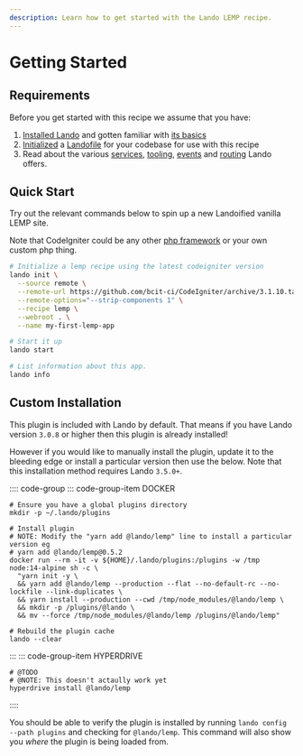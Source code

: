 ```yaml
---
description: Learn how to get started with the Lando LEMP recipe.
---
```


# Getting Started

## Requirements

Before you get started with this recipe we assume that you have:

1. [Installed Lando](https://docs.lando.dev/basics/installation.html) and gotten familiar with [its basics](https://docs.lando.dev/basics/)
2. [Initialized](https://docs.lando.dev/basics/init.html) a [Landofile](https://docs.lando.dev/config/lando.html) for your codebase for use with this recipe
3. Read about the various [services](https://docs.lando.dev/config/services.html), [tooling](https://docs.lando.dev/config/tooling.html), [events](https://docs.lando.dev/config/events.html) and [routing](https://docs.lando.dev/config/proxy.html) Lando offers.

## Quick Start

Try out the relevant commands below to spin up a new Landoified vanilla LEMP site.

Note that CodeIgniter could be any other [php framework](https://www.dotcominfoway.com/blog/top-5-must-have-php-frameworks-2018) or your own custom php thing.

```bash
# Initialize a lemp recipe using the latest codeigniter version
lando init \
  --source remote \
  --remote-url https://github.com/bcit-ci/CodeIgniter/archive/3.1.10.tar.gz \
  --remote-options="--strip-components 1" \
  --recipe lemp \
  --webroot . \
  --name my-first-lemp-app

# Start it up
lando start

# List information about this app.
lando info
```

## Custom Installation

This plugin is included with Lando by default. That means if you have Lando version `3.0.8` or higher then this plugin is already installed!

However if you would like to manually install the plugin, update it to the bleeding edge or install a particular version then use the below. Note that this installation method requires Lando `3.5.0+`.

:::: code-group
::: code-group-item DOCKER
```bash:no-line-numbers
# Ensure you have a global plugins directory
mkdir -p ~/.lando/plugins

# Install plugin
# NOTE: Modify the "yarn add @lando/lemp" line to install a particular version eg
# yarn add @lando/lemp@0.5.2
docker run --rm -it -v ${HOME}/.lando/plugins:/plugins -w /tmp node:14-alpine sh -c \
  "yarn init -y \
  && yarn add @lando/lemp --production --flat --no-default-rc --no-lockfile --link-duplicates \
  && yarn install --production --cwd /tmp/node_modules/@lando/lemp \
  && mkdir -p /plugins/@lando \
  && mv --force /tmp/node_modules/@lando/lemp /plugins/@lando/lemp"

# Rebuild the plugin cache
lando --clear
```
:::
::: code-group-item HYPERDRIVE
```bash:no-line-numbers
# @TODO
# @NOTE: This doesn't actaully work yet
hyperdrive install @lando/lemp
```
::::

You should be able to verify the plugin is installed by running `lando config --path plugins` and checking for `@lando/lemp`. This command will also show you _where_ the plugin is being loaded from.
